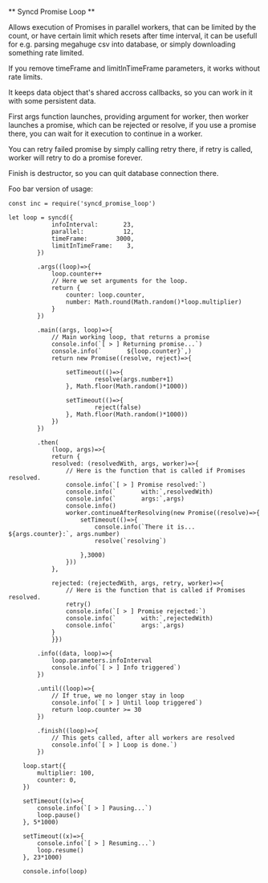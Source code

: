 
** Syncd Promise Loop **

Allows execution of Promises in parallel workers, that can be limited by the count, or have certain limit which resets after time interval, it can be usefull for e.g. parsing megahuge csv into database, or simply downloading something rate limited.

If you remove timeFrame and limitInTimeFrame parameters, it works without rate limits.

It keeps data object that's shared accross callbacks, so you can work in it with some persistent data.

First args function launches, providing argument for worker, then worker launches a promise, which can be rejected or resolve, if you use a promise there, you can wait for it execution to continue in a worker.

You can retry failed promise by simply calling retry there, if retry is called, worker will retry to do a promise forever.

Finish is destructor, so you can quit database connection there.

Foo bar version of usage:

```
const inc = require('syncd_promise_loop')

let loop = syncd({
            infoInterval:       23,
            parallel:           12,
            timeFrame:        3000,
            limitInTimeFrame:    3,
        })

        .args((loop)=>{
            loop.counter++
            // Here we set arguments for the loop.
            return {
                counter: loop.counter,
                number: Math.round(Math.random()*loop.multiplier)
            }
        })

        .main((args, loop)=>{
            // Main working loop, that returns a promise
            console.info(`[ > ] Returning promise...`)
            console.info(`       ${loop.counter}`,)
            return new Promise((resolve, reject)=>{

                setTimeout(()=>{
                        resolve(args.number+1)
                }, Math.floor(Math.random()*1000))

                setTimeout(()=>{
                        reject(false)
                }, Math.floor(Math.random()*1000))
            })
        })

        .then(
            (loop, args)=>{
            return {
            resolved: (resolvedWith, args, worker)=>{
                // Here is the function that is called if Promises resolved.
                console.info(`[ > ] Promise resolved:`)
                console.info(`       with:`,resolvedWith)
                console.info(`       args:`,args)
                console.info()
                worker.continueAfterResolving(new Promise((resolve)=>{
                    setTimeout(()=>{
                        console.info(`There it is... ${args.counter}:`, args.number)
                        resolve(`resolving`)

                    },3000)
                }))
            },

            rejected: (rejectedWith, args, retry, worker)=>{
                // Here is the function that is called if Promises resolved.
                retry()
                console.info(`[ > ] Promise rejected:`)
                console.info(`       with:`,rejectedWith)
                console.info(`       args:`,args)
            }
            }})

        .info((data, loop)=>{
            loop.parameters.infoInterval
            console.info(`[ > ] Info triggered`)
        })

        .until((loop)=>{
            // If true, we no longer stay in loop
            console.info(`[ > ] Until loop triggered`)
            return loop.counter >= 30
        })

        .finish((loop)=>{
            // This gets called, after all workers are resolved
            console.info(`[ > ] Loop is done.`)
        })

    loop.start({
        multiplier: 100,
        counter: 0,
    })

    setTimeout((x)=>{
        console.info(`[ > ] Pausing...`)
        loop.pause()
    }, 5*1000)

    setTimeout((x)=>{
        console.info(`[ > ] Resuming...`)
        loop.resume()
    }, 23*1000)

    console.info(loop)
```
